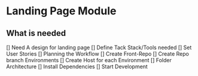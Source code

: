 
# Landing Page Module 

## What is needed
[] Need A design for landing page
[] Define Tack Stack/Tools needed
[] Set User Stories
[] Planning the Workflow
[] Create Front-Repo
[] Create Repo branch Environments
[] Create Host for each Environment
[] Folder Architecture
[] Install Dependencies
[] Start Development